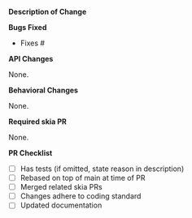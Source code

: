 **Description of Change**

<!-- Describe your changes here. -->

**Bugs Fixed**

<!-- Provide links to issues here. Ensure that a GitHub issue was created for your feature or bug fix before sending PR. -->

- Fixes #

**API Changes**

None.

<!-- REPLACE THIS COMMENT

List all API changes here (or just put None), example:

Added: 
 
- `string Class.Property { get; set; }`
- `void Class.Method();`

Changed:

 - `object Cell.OldPropertyName => object Cell.NewPropertyName`

-->

**Behavioral Changes**

None.

<!-- Describe any non-bug related behavioral changes that may change how users app behaves when upgrading to this version of the codebase. -->

**Required skia PR**

None. <!-- Replace this with the full URL to the skia PR. -->

**PR Checklist**

- [ ] Has tests (if omitted, state reason in description)
- [ ] Rebased on top of main at time of PR
- [ ] Merged related skia PRs
- [ ] Changes adhere to coding standard
- [ ] Updated documentation
